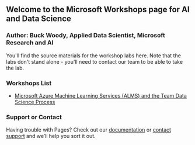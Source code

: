 ## Welcome to the Microsoft Workshops page for AI and Data Science

### Author: Buck Woody, Applied Data Scientist, Microsoft Research and AI

You'll find the source materials for the workshop labs here. Note that the labs don't stand alone - you'll need to contact our team to be able to take the lab. 

### Workshops List

  - [Microsoft Azure Machine Learning Services (ALMS) and the Team Data Science Process](https://buckwoody.github.io/workshops/DataScienceAndTDSP/)

### Support or Contact

Having trouble with Pages? Check out our [documentation](https://help.github.com/categories/github-pages-basics/) or [contact support](https://github.com/contact) and we’ll help you sort it out.
